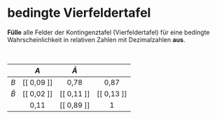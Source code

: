 <!--
version:  0.0.1

language: de

@style
input {
    text-align: center;
}
@end

formula: \carry   \textcolor{red}{\scriptsize #1}
formula: \digit   \rlap{\carry{#1}}\phantom{#2}#2
formula: \permil  \text{‰}

import: https://raw.githubusercontent.com/LiaTemplates/Tikz-Jax/main/README.md

script: https://cdn.jsdelivr.net/gh/LiaTemplates/Tikz-Jax@main/dist/index.js


tags: Kontingenztafel, Vierfeldertafel, bedingte Wahrscheinlichkeit, sehr leicht, sehr niedrig, Angeben

comment: Fülle die Vierfeldertafel für eine bedingte Wahrscheinlichkeit aus.

author: Martin Lommatzsch

-->




# bedingte Vierfeldertafel

**Fülle** alle Felder der Kontingenztafel (Vierfeldertafel) für eine bedingte Wahrscheinlichkeit in relativen Zahlen mit Dezimalzahlen **aus**.

<br>


<!-- data-type="none"
data-sortable="false" -->
|           |     $A$    | $\bar{A}$  |            |
| :-------: | :--------: | :-------:  | :--------: |
| $B$       | [[ 0,09 ]] |    0,78    |    0,87    |
| $\bar{B}$ | [[ 0,02 ]] | [[ 0,11 ]] | [[ 0,13 ]] |
|           |    0,11    | [[ 0,89 ]] |      1     |
